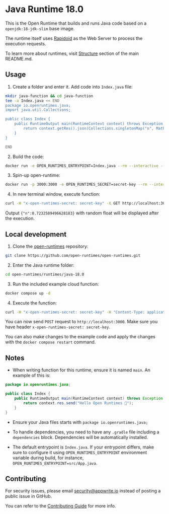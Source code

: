 # Java Runtime 18.0

This is the Open Runtime that builds and runs Java code based on a `openjdk:18-jdk-slim` base image. 

The runtime itself uses [Rapidoid](https://github.com/rapidoid/rapidoid) as the Web Server to process the execution requests.

To learn more about runtimes, visit [Structure](https://github.com/open-runtimes/open-runtimes#structure) section of the main README.md.

## Usage

1. Create a folder and enter it. Add code into `Index.java` file:

```bash
mkdir java-function && cd java-function
tee -a Index.java << END
package io.openruntimes.java;
import java.util.Collections;

public class Index {
    public RuntimeOutput main(RuntimeContext context) throws Exception {
        return context.getRes().json(Collections.singletonMap("n", Math.random()));
    }
}

END

```

2. Build the code:

```bash
docker run -e OPEN_RUNTIMES_ENTRYPOINT=Index.java --rm --interactive --tty --volume $PWD:/mnt/code openruntimes/java:v4-18.0 sh helpers/build.sh
```

3. Spin-up open-runtime:

```bash
docker run -p 3000:3000 -e OPEN_RUNTIMES_SECRET=secret-key --rm --interactive --tty --volume $PWD/code.tar.gz:/mnt/code/code.tar.gz:ro openruntimes/java:v4-18.0 sh helpers/start.sh "java -jar /usr/local/server/src/function/java-runtime-1.0.0.jar"
```

4. In new terminal window, execute function:

```bash
curl -H "x-open-runtimes-secret: secret-key" -X GET http://localhost:3000/
```

Output `{"n":0.7232589496628183}` with random float will be displayed after the execution.

## Local development

1. Clone the [open-runtimes](https://github.com/open-runtimes/open-runtimes) repository:

```bash
git clone https://github.com/open-runtimes/open-runtimes.git
```

2. Enter the Java runtime folder:

```bash
cd open-runtimes/runtimes/java-18.0
```

3. Run the included example cloud function:

```bash
docker compose up -d
```

4. Execute the function:

```bash
curl -H "x-open-runtimes-secret: secret-key" -H "Content-Type: application/json" -X POST http://localhost:3000/ -d '{"id": "4"}'
```

You can now send `POST` request to `http://localhost:3000`. Make sure you have header `x-open-runtimes-secret: secret-key`.

You can also make changes to the example code and apply the changes with the `docker compose restart` command.

## Notes

- When writing function for this runtime, ensure it is named `main`. An example of this is:

```java
package io.openruntimes.java;

public class Index {
    public RuntimeOutput main(RuntimeContext context) throws Exception {
        return context.res.send("Hello Open Runtimes 👋");
    }
}
```

- Ensure your Java files starts with `package io.openruntimes.java;`

- To handle dependencies, you need to have any `.gradle` file including a `dependencies` block. Dependencies will be automatically installed.

- The default entrypoint is `Index.java`. If your entrypoint differs, make sure to configure it using `OPEN_RUNTIMES_ENTRYPOINT` environment variable during build, for instance, `OPEN_RUNTIMES_ENTRYPOINT=src/App.java`.

## Contributing

For security issues, please email security@appwrite.io instead of posting a public issue in GitHub.

You can refer to the [Contributing Guide](https://github.com/open-runtimes/open-runtimes/blob/main/CONTRIBUTING.md) for more info.
